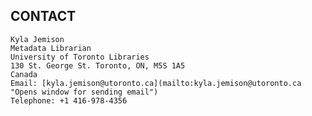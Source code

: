 ## CONTACT

    Kyla Jemison
    Metadata Librarian
    University of Toronto Libraries
    130 St. George St. Toronto, ON, M5S 1A5
    Canada
    Email: [kyla.jemison@utoronto.ca](mailto:kyla.jemison@utoronto.ca "Opens window for sending email")
    Telephone: +1 416-978-4356